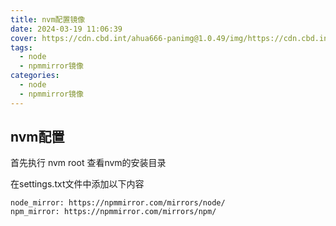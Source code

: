 ```yaml
---
title: nvm配置镜像
date: 2024-03-19 11:06:39
cover: https://cdn.cbd.int/ahua666-panimg@1.0.49/img/https://cdn.cbd.int/ahua666-panimg@1.0.49/img/nodejs-logo-vector-png-desktop-background-2560.png
tags:
  - node
  - npmmirror镜像
categories:
  - node
  - npmmirror镜像
---
```


## nvm配置
首先执行 nvm root 查看nvm的安装目录

在settings.txt文件中添加以下内容
```text
node_mirror: https://npmmirror.com/mirrors/node/
npm_mirror: https://npmmirror.com/mirrors/npm/
```
